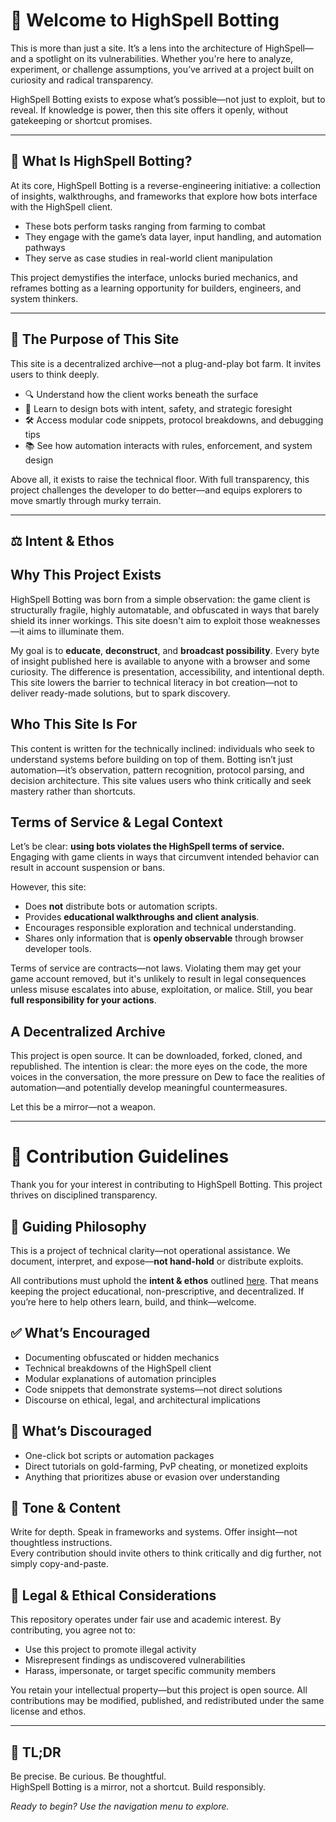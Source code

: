 # 🌌 Welcome to HighSpell Botting

This is more than just a site. It’s a lens into the architecture of HighSpell—and a spotlight on its vulnerabilities. Whether you're here to analyze, experiment, or challenge assumptions, you’ve arrived at a project built on curiosity and radical transparency.

HighSpell Botting exists to expose what’s possible—not just to exploit, but to reveal. If knowledge is power, then this site offers it openly, without gatekeeping or shortcut promises.

---

## 🧠 What Is HighSpell Botting?

At its core, HighSpell Botting is a reverse-engineering initiative: a collection of insights, walkthroughs, and frameworks that explore how bots interface with the HighSpell client.

- These bots perform tasks ranging from farming to combat  
- They engage with the game’s data layer, input handling, and automation pathways  
- They serve as case studies in real-world client manipulation  

This project demystifies the interface, unlocks buried mechanics, and reframes botting as a learning opportunity for builders, engineers, and system thinkers.

---

## 🎯 The Purpose of This Site

This site is a decentralized archive—not a plug-and-play bot farm. It invites users to think deeply.

- 🔍 Understand how the client works beneath the surface  
- 🧩 Learn to design bots with intent, safety, and strategic foresight  
- 🛠 Access modular code snippets, protocol breakdowns, and debugging tips  
- 📚 See how automation interacts with rules, enforcement, and system design  

Above all, it exists to raise the technical floor. With full transparency, this project challenges the developer to do better—and equips explorers to move smartly through murky terrain.

---

## ⚖️ Intent & Ethos

## Why This Project Exists

HighSpell Botting was born from a simple observation: the game client is structurally fragile, highly automatable, and obfuscated in ways that barely shield its inner workings. This site doesn't aim to exploit those weaknesses—it aims to illuminate them.

My goal is to **educate**, **deconstruct**, and **broadcast possibility**. Every byte of insight published here is available to anyone with a browser and some curiosity. The difference is presentation, accessibility, and intentional depth. This site lowers the barrier to technical literacy in bot creation—not to deliver ready-made solutions, but to spark discovery.

## Who This Site Is For

This content is written for the technically inclined: individuals who seek to understand systems before building on top of them. Botting isn’t just automation—it’s observation, pattern recognition, protocol parsing, and decision architecture. This site values users who think critically and seek mastery rather than shortcuts.

## Terms of Service & Legal Context

Let’s be clear: **using bots violates the HighSpell terms of service.**  
Engaging with game clients in ways that circumvent intended behavior can result in account suspension or bans.

However, this site:
- Does **not** distribute bots or automation scripts.
- Provides **educational walkthroughs and client analysis**.
- Encourages responsible exploration and technical understanding.
- Shares only information that is **openly observable** through browser developer tools.

Terms of service are contracts—not laws. Violating them may get your game account removed, but it's unlikely to result in legal consequences unless misuse escalates into abuse, exploitation, or malice. Still, you bear **full responsibility for your actions**.

## A Decentralized Archive

This project is open source. It can be downloaded, forked, cloned, and republished. The intention is clear: the more eyes on the code, the more voices in the conversation, the more pressure on Dew to face the realities of automation—and potentially develop meaningful countermeasures.

Let this be a mirror—not a weapon.

---

# 🤝 Contribution Guidelines

Thank you for your interest in contributing to HighSpell Botting. This project thrives on disciplined transparency.

## 📜 Guiding Philosophy

This is a project of technical clarity—not operational assistance. We document, interpret, and expose—**not hand-hold** or distribute exploits.

All contributions must uphold the **intent & ethos** outlined [here](#-intent--ethos). That means keeping the project educational, non-prescriptive, and decentralized. If you’re here to help others learn, build, and think—welcome.

## ✅ What’s Encouraged

- Documenting obfuscated or hidden mechanics  
- Technical breakdowns of the HighSpell client  
- Modular explanations of automation principles  
- Code snippets that demonstrate systems—not direct solutions  
- Discourse on ethical, legal, and architectural implications  

## 🚫 What’s Discouraged

- One-click bot scripts or automation packages   
- Direct tutorials on gold-farming, PvP cheating, or monetized exploits  
- Anything that prioritizes abuse or evasion over understanding  

## 🧠 Tone & Content

Write for depth. Speak in frameworks and systems. Offer insight—not thoughtless instructions.  
Every contribution should invite others to think critically and dig further, not simply copy-and-paste.

## 📖 Legal & Ethical Considerations

This repository operates under fair use and academic interest. By contributing, you agree not to:
- Use this project to promote illegal activity  
- Misrepresent findings as undiscovered vulnerabilities  
- Harass, impersonate, or target specific community members  

You retain your intellectual property—but this project is open source. All contributions may be modified, published, and redistributed under the same license and ethos.

---

## 🔄 TL;DR

Be precise. Be curious. Be thoughtful.  
HighSpell Botting is a mirror, not a shortcut. Build responsibly.



_Ready to begin? Use the navigation menu to explore._

